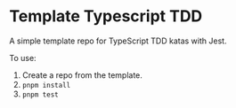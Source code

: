 # Template Typescript TDD

A simple template repo for TypeScript TDD katas with Jest.

To use:

1. Create a repo from the template.
2. `pnpm install`
3. `pnpm test`
